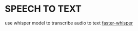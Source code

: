 # SPEECH TO TEXT

use whisper model to transcribe audio to text
[faster-whisper](https://github.com/SYSTRAN/faster-whisper)